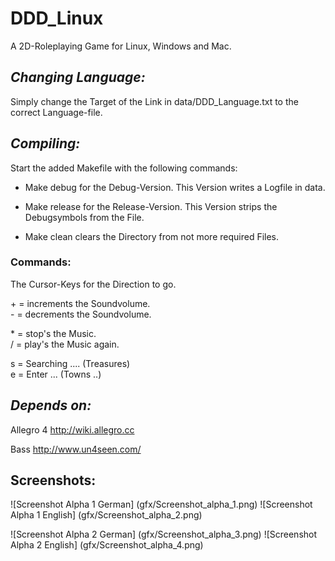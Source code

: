 # DDD_Linux

A 2D-Roleplaying Game for Linux, Windows and Mac.

## *Changing Language:*

Simply change the Target of the Link in data/DDD_Language.txt to the correct Language-file.

## *Compiling:*

Start the added Makefile with the following commands:

* Make debug
for the Debug-Version.
This Version writes a Logfile in data.

* Make release
for the Release-Version.
This Version strips the Debugsymbols from the File.

* Make clean
clears the Directory from not more required Files.

### Commands:

The Cursor-Keys for the Direction to go.

 \+ = increments the Soundvolume.<br>
 \- = decrements the Soundvolume.<br>

 \* = stop's the Music.<br>
 / = play's the Music again.<br>

 s = Searching .... (Treasures)<br>
 e = Enter ... (Towns ..)<br>

## *Depends on:*

Allegro 4
http://wiki.allegro.cc

Bass
http://www.un4seen.com/

## Screenshots:

![Screenshot Alpha 1 German] (gfx/Screenshot_alpha_1.png) ![Screenshot Alpha 1 English] (gfx/Screenshot_alpha_2.png)

![Screenshot Alpha 2 German] (gfx/Screenshot_alpha_3.png) ![Screenshot Alpha 2 English] (gfx/Screenshot_alpha_4.png)
